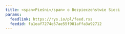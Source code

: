 ```yaml
---
title: <span>Pieśni</span> o Bezpieczeństwie Sieci
params:
  feedlink: https://rys.io/pl/feed.rss
  feedid: fa1eaf7274e57ae55f981affa3a92712
---
```

